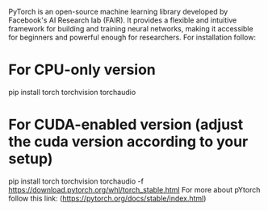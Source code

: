 PyTorch is an open-source machine learning library developed by Facebook's AI Research lab (FAIR).
It provides a flexible and intuitive framework for building and training neural networks, making it accessible for beginners and powerful enough for researchers.
For installation follow:
# For CPU-only version
pip install torch torchvision torchaudio
# For CUDA-enabled version (adjust the cuda version according to your setup)
pip install torch torchvision torchaudio -f https://download.pytorch.org/whl/torch_stable.html
For more about pYtorch follow this link: (https://pytorch.org/docs/stable/index.html)

